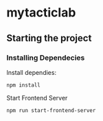 # mytacticlab

## Starting the project

### Installing Dependecies

Install dependies:

`npm install`

Start Frontend Server

`npm run start-frontend-server `
